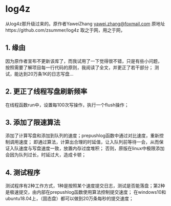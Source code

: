 # log4z
从log4z那升级过来的。原作者YaweiZhang <yawei.zhang@foxmail.com>
原地址https://github.com/zsummer/log4z
取之于网，用之于网，

## 1. 缘由
因为原作者宣布不更新该库了，而我试用了一下觉得很不错，只是有些小问题，
按照需要了解项目每一行代码的原则，我阅读了全文，并更正了若干部分；
测试，能达到20万条1K的日志写盘...

## 2. 更正了线程写盘刷新频率
在线程函数run中，设置每100次写操作，执行一个flush操作；

## 3. 添加了限速算法
添加了计算写盘和添加到队列的速度；prepushlog函数中通过对比速度，重新控制调用速度；
即通过算法，计算出合理的时延值，让入队列前等待一会，从而保证入队速度与写盘速度一致，放置内存过度堆积；
否则，原版在linux中极限添加会因为队列过长，时延过大，造成卡顿；

## 4. 测试程序
测试程序有2种工作方式，1种是按照某个速度提交日志，测试是否能落盘；第2种是极速提交，由内部在prepushlog函数使用算法控制提交速度；
在windows10和ubuntu18.04上，（固态盘）都可以做到20万条每秒的提交速度；
